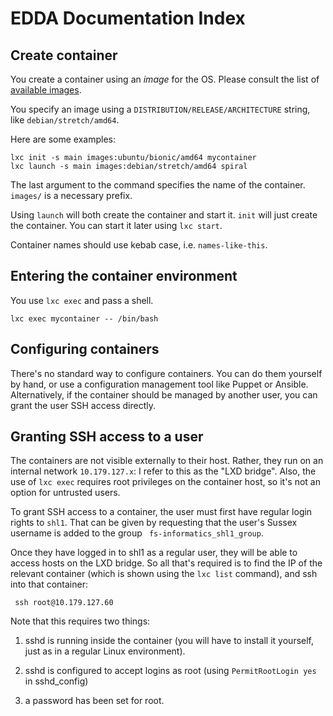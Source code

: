 # EDDA Documentation Index

## Create container

You create a container using an _image_ for the OS.  Please consult the list of
[available images](https://us.images.linuxcontainers.org/).

You specify an image using a `DISTRIBUTION/RELEASE/ARCHITECTURE` string, like
`debian/stretch/amd64`.

Here are some examples:

    lxc init -s main images:ubuntu/bionic/amd64 mycontainer
    lxc launch -s main images:debian/stretch/amd64 spiral

The last argument to the command specifies the name of the container.  `images/`
is a necessary prefix.

Using `launch` will both create the container and start it.  `init` will just
create the container.  You can start it later using `lxc start`.

Container names should use kebab case, i.e. `names-like-this`.

## Entering the container environment

You use `lxc exec` and pass a shell.

    lxc exec mycontainer -- /bin/bash

## Configuring containers

There's no standard way to configure containers.  You can do them yourself by
hand, or use a configuration management tool like Puppet or Ansible.
Alternatively, if the container should be managed by another user, you can grant
the user SSH access directly.

## Granting SSH access to a user

The containers are not visible externally to their host.  Rather, they run on an
internal network `10.179.127.x`: I refer to this as the "LXD bridge".  Also, the
use of `lxc exec` requires root privileges on the container host, so it's not an
option for untrusted users.

To grant SSH access to a container, the user must first have regular login
rights to `shl1`.  That can be given by requesting that the user's Sussex
username is added to the group ` fs-informatics_shl1_group`.

Once they have logged in to shl1 as a regular user, they will be able to access
hosts on the LXD bridge.  So all that's required is to find the IP of the
relevant container (which is shown using the `lxc list` command), and ssh into
that container:

     ssh root@10.179.127.60

Note that this requires two things:

1.  sshd is running inside the container (you will have to install it yourself,
just as in a regular Linux environment).

2.  sshd is configured to accept logins as root (using `PermitRootLogin yes` in
    sshd_config)

3.  a password has been set for root.
